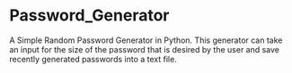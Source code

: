 # Password_Generator
A Simple Random Password Generator in Python. This generator can take an input for the size of the password that is desired by the user and save recently generated passwords into a text file.
